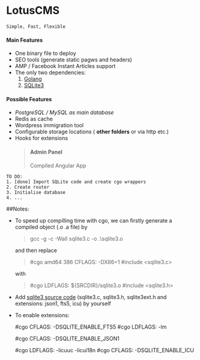 # LotusCMS

`Simple, Fast, Flexible`

#### Main Features

* One binary file to deploy
* SEO tools (generate static pagws and headers)
* AMP / Facebook Instant Articles support
* The only two dependencies:
  1.  [Golang](https://golang.org/)
  2.  [SQLite3](https://www.sqlite.org/)

#### Possible Features

* _PostgreSQL / MySQL as main database_
* Redis as cache
* Wordpress immigration tool
* Configurable storage locations ( **other folders** or via http etc.)
* Hooks for extensions
  > #### Admin Panel
  >
  > Compiled Angular App

```
TO DO:
1. [done] Import SQLite code and create cgo wrappers
2. Create router
3. Initialise database
4. ...
```

##Notes:

* To speed up compilling time with cgo, we can firstly generate a compiled object (.o .a file) by

  > gcc -g -c -Wall sqlite3.c -o .\sqlite3.o

  and then replace

  > #cgo amd64 386 CFLAGS: -DX86=1
  > #include <sqlite3.c>

  with

  > #cgo LDFLAGS: ${SRCDIR}/sqlite3.o
  > #include <sqlite3.h>

* Add [sqlite3 source code](https://www.sqlite.org/download.html) (sqlite3.c, sqlite3.h, sqlite3ext.h and extensions: json1, fts5, icu) by yourself

* To enable extensions:

  #cgo CFLAGS: -DSQLITE_ENABLE_FTS5
  #cgo LDFLAGS: -lm

  #cgo CFLAGS: -DSQLITE_ENABLE_JSON1

  #cgo LDFLAGS: -licuuc -licui18n
  #cgo CFLAGS: -DSQLITE_ENABLE_ICU
